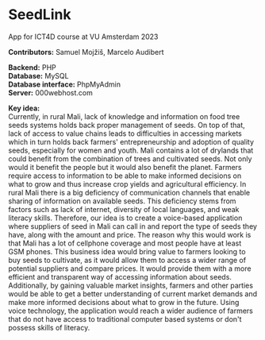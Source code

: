# SeedLink
App for ICT4D course at VU Amsterdam 2023   

**Contributors:** Samuel Mojžiš, Marcelo Audibert

**Backend:** PHP    
**Database:** MySQL   
**Database interface:** PhpMyAdmin   
**Server:** 000webhost.com    

**Key idea:**  
Currently, in rural Mali, lack of knowledge and information on food tree seeds systems holds back proper management of seeds. On top of that, lack of access to value chains leads to difficulties in accessing markets which in turn holds back farmers' entrepreneurship and adoption of quality seeds, especially for women and youth. Mali contains a lot of drylands that could benefit from the combination of trees and cultivated seeds. Not only would it benefit the people but it would also benefit the planet. Farmers require access to information to be able to make informed decisions on what to grow and thus increase crop yields and agricultural efficiency. In rural Mali there is a big deficiency of communication channels that enable sharing of information on available seeds. This deficiency stems from factors such as lack of internet, diversity of local languages, and weak literacy skills. Therefore, our idea is to create a voice-based application where suppliers of seed in Mali can call in and report the type of seeds they have, along with the amount and price. The reason why this would work is that Mali has a lot of cellphone coverage and most people have at least GSM phones. This business idea would bring value to farmers looking to buy seeds to cultivate, as it would allow them to access a wider range of potential suppliers and compare prices. It would provide them with a more efficient and transparent way of accessing information about seeds. Additionally, by gaining valuable market insights, farmers and other parties would be able to get a better understanding of current market demands and make more informed decisions about what to grow in the future. Using voice technology, the application would reach a wider audience of farmers that do not have access to traditional computer based systems or don't possess skills of literacy.
